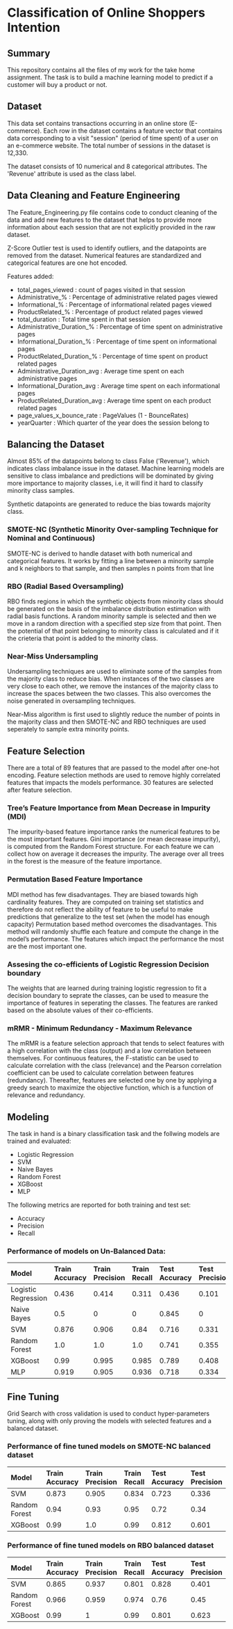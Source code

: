 # Classification of Online Shoppers Intention

## Summary
This repository contains all the files of my work for the take home assignment. 
The task is to build a machine learning model to predict if a customer will buy a product or not.

## Dataset
This data set contains transactions occurring in an online store (E-commerce).
Each row in the dataset contains a feature vector that contains data corresponding to a visit "session" (period of time spent) of a user on an e-commerce
website.
The total number of sessions in the dataset is 12,330.

The dataset consists of 10 numerical and 8 categorical attributes. The 'Revenue' attribute is used as the class label.

## Data Cleaning and Feature Engineering
The Feature_Engineering.py file contains code to conduct cleaning of the data and add new features to the dataset that helps to provide more information about
each session that are not explicitly provided in the raw dataset.

Z-Score Outlier test is used to identify outliers, and the datapoints are removed from the dataset.
Numerical features are standardized and categorical features are one hot encoded.

Features added:
  - total_pages_viewed : count of pages visited in that session
  - Administrative_% : Percentage of administrative related pages viewed
  - Informational_% : Percentage of informational related pages viewed
  - ProductRelated_% : Percentage of product related pages viewed
  - total_duration : Total time spent in that session
  - Administrative_Duration_% : Percentage of time spent on administrative pages
  - Informational_Duration_% : Percentage of time spent on informational pages
  - ProductRelated_Duration_% : Percentage of time spent on product related pages
  - Administrative_Duration_avg : Average time spent on each administrative pages
  - Informational_Duration_avg : Average time spent on each informational pages
  - ProductRelated_Duration_avg : Average time spent on each product related pages
  - page_values_x_bounce_rate : PageValues  (1 - BounceRates)
  - yearQuarter : Which quarter of the year does the session belong to
 
 ## Balancing the Dataset
 Almost 85% of the datapoints belong to class False ('Revenue'), which indicates class imbalance issue in the dataset. Machine learning models are sensitive
 to class imbalance and predictions will be dominated by giving more importance to majority classes, i.e, it will find it hard to classify minority class 
 samples.
 
 Synthetic datapoints are generated to reduce the bias towards majority class.
 
 ### SMOTE-NC (Synthetic Minority Over-sampling Technique for Nominal and Continuous)
 SMOTE-NC is derived to handle dataset with both numerical and categorical features. It works by fitting a line between a minority sample and k neighbors
 to that sample, and then samples n points from that line
 
 ### RBO (Radial Based Oversampling)
 
 RBO finds regions in which the synthetic objects from minority class should be generated on the basis of the imbalance distribution estimation with
 radial basis functions. A random minority sample is selected and then we move in a random direction with a specified step size from that point. Then
 the potential of that point belonging to minority class is calculated and if it the crieteria that point is added to the minority class.  
 
 ### Near-Miss Undersampling
 
 Undersampling techniques are used to eliminate some of the samples from the majority class to reduce bias. When instances of the two classes are
 very close to each other, we remove the instances of the majority class to increase the spaces between the two classes. This also overcomes the noise
 generated in oversampling techniques.
 
 Near-Miss algorithm is first used to slightly reduce the number of points in the majority class and then SMOTE-NC and RBO techniques are used seperately
 to sample extra minority points.
 
 ## Feature Selection
 
There are a total of 89 features that are passed to the model after one-hot encoding. Feature selection methods are used to remove highly correlated features that impacts the models performance. 30 features are selected after feature selection.

### Tree’s Feature Importance from Mean Decrease in Impurity (MDI)

The impurity-based feature importance ranks the numerical features to be the most important features.
Gini importance (or mean decrease impurity), is computed from the Random Forest structure. For each feature we can collect how on average it decreases the impurity. The average over all trees in the forest is the measure of the feature importance.

### Permutation Based Feature Importance

MDI method has few disadvantages. They are biased towards high cardinality features. They are computed on training set statistics and therefore do not reflect the ability of feature to be useful to make predictions that generalize to the test set (when the model has enough capacity)
Permutation based method overcomes the disadvantages. This method will randomly shuffle each feature and compute the change in the model’s performance. The features which impact the performance the most are the most important one.

### Assesing the co-efficients of Logistic Regression Decision boundary

The weights that are learned during training logistic regression to fit a decision boundary to seprate the classes, can be used to measure the importance
of features in seperating the classes. The features are ranked based on the absolute values of their co-efficients.

### mRMR - Minimum Redundancy - Maximum Relevance

The mRMR is a feature selection approach that tends to select features with a high correlation with the class (output) and a low correlation between themselves. For continuous features, the F-statistic can be used to calculate correlation with the class (relevance) and the Pearson correlation coefficient can be used to calculate correlation between features (redundancy). Thereafter, features are selected one by one by applying a greedy search to maximize the objective function, which is a function of relevance and redundancy.

## Modeling

The task in hand is a binary classification task and the follwing models are trained and evaluated:
  - Logistic Regression
  - SVM
  - Naive Bayes
  - Random Forest
  - XGBoost
  - MLP

The following metrics are reported for both training and test set:
  - Accuracy
  - Precision
  - Recall
 
 ### Performance of models on Un-Balanced Data:
 
 |        Model         | Train Accuracy | Train Precision | Train Recall | Test Accuracy | Test Precision | Test Recall |
 | :--                  | :--            | :--             | :--          | :--           | :--            | :--         |
 | Logistic Regression  |     0.436      |      0.414      |      0.311   |    0.436      |     0.101      |    0.337    |
 | Naive Bayes          |     0.5        |      0          |      0       |    0.845      |     0          |    0        |
 | SVM                  |     0.876      |        0.906    |      0.84    |    0.716      |     0.331      |    0.814    |
 | Random Forest        |     1.0        |      1.0        |      1.0     |    0.741      |     0.355      |    0.824    |
 | XGBoost              |     0.99       |      0.995      |      0.985   |    0.789      |     0.408      |    0.803    |
 | MLP                  |     0.919      |      0.905      |       0.936  |      0.718    |        0.334   |      0.822  |
 
 ## Fine Tuning
 
Grid Search with cross validation is used to conduct hyper-parameters tuning, along with only proving the models with selected features and a balanced dataset.

### Performance of fine tuned models on SMOTE-NC balanced dataset

 |        Model         | Train Accuracy | Train Precision | Train Recall | Test Accuracy | Test Precision | Test Recall |
 | :--                  | :--            | :--             | :--          | :--           | :--            | :--         |
 | SVM                  |     0.873           |      0.905           |     0.834         |     0.723          |      0.336          |     0.808        |
 | Random Forest        |     0.94           |     0.93            |     0.95         |     0.72          |     0.34           |     0.85        |
 | XGBoost              |     0.99         |      1.0        |    0.99      |     0.812          |      0.601          |     0.821        |
 
### Performance of fine tuned models on RBO balanced dataset

 |        Model         | Train Accuracy | Train Precision | Train Recall | Test Accuracy | Test Precision | Test Recall |
 | :--                  | :--            | :--             | :--          | :--           | :--            | :--         |
 | SVM                  |      0.865          |    0.937             |     0.801         |     0.828          |    0.401            |   0.73          |
 | Random Forest        |      0.966          |    0.959             |     0.974         |      0.76         |     0.45           |    0.84         |
 | XGBoost              |      0.99          |       1          |    0.99          |      0.801         |    0.623            |    0.785         |
